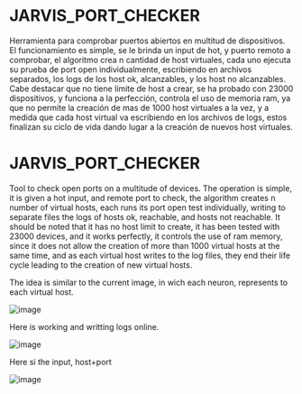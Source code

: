 # JARVIS_PORT_CHECKER
Herramienta para comprobar puertos abiertos en multitud de dispositivos.
El funcionamiento es simple, se le brinda un input de hot, y puerto remoto a comprobar, el algoritmo crea n cantidad de host virtuales, 
cada uno ejecuta su prueba de port open individualmente, escribiendo en archivos separados, los logs de los host ok, alcanzables, y los host no alcanzables.
Cabe destacar que no tiene límite de host a crear, se ha probado con 23000 dispositivos, y funciona a la perfección, controla el uso de memoria ram, ya que 
no permite la creación de mas de 1000 host virtuales a la vez, y a medida que cada host virtual va escribiendo en los archivos de logs, estos finalizan su ciclo de vida
dando lugar a la creación de nuevos host virtuales.

# JARVIS_PORT_CHECKER
Tool to check open ports on a multitude of devices.
The operation is simple, it is given a hot input, and remote port to check, the algorithm creates n number of virtual hosts,
each runs its port open test individually, writing to separate files the logs of hosts ok, reachable, and hosts not reachable.
It should be noted that it has no host limit to create, it has been tested with 23000 devices, and it works perfectly, it controls the use of ram memory, since
it does not allow the creation of more than 1000 virtual hosts at the same time, and as each virtual host writes to the log files, they end their life cycle
leading to the creation of new virtual hosts.

The idea is similar to the current image, in wich each neuron, represents to each virtual host.

![image](https://user-images.githubusercontent.com/11530132/135297438-a7320232-0060-4654-a6a0-63283ccc571d.png)

Here is working and writting logs online.

![image](https://user-images.githubusercontent.com/11530132/135297705-6a65d396-3ea0-455d-a267-064f5c00ad33.png)

Here si the input, host+port

![image](https://user-images.githubusercontent.com/11530132/135297817-9d86b19d-dc6a-42d2-b0b3-c6c9276e6d66.png)





